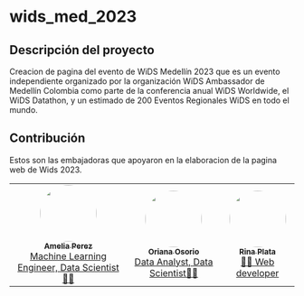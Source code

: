 # wids_med_2023



## Descripción del proyecto
Creacion de pagina del evento de WiDS Medellín 2023 que es un evento independiente organizado por la organización WiDS Ambassador de Medellín Colombia como parte de la conferencia anual WiDS Worldwide, el WiDS Datathon, y un estimado de 200 Eventos Regionales WiDS en todo el mundo.



## Contribución
Estos son las embajadoras que apoyaron en la elaboracion de la pagina web de Wids 2023.


<table>
  <tr>
    <td align="center"><a href="https://rocketseat.com.br"><img style="border-radius: 50%;" src="https://avatars.githubusercontent.com/u/78620887?v=4" width="100px;" alt=""/><br /><sub><b>Amelia Perez </b></sub></a><br /><a href="https://rocketseat.com.br/" title="Rocketseat">Machine Learning Engineer, Data Scientist👩‍💻</a></td>
    <td align="center"><a href="https://rocketseat.com.br"><img style="border-radius: 50%;" src="https://avatars.githubusercontent.com/u/29681419?v=4" width="100px;" alt=""/><br /><sub><b>Oriana Osorio</b></sub></a><br /><a href="https://rocketseat.com.br/" title="Rocketseat">
    Data Analyst, Data Scientist👩‍💻</a></td>
    <td align="center"><a href="https://rocketseat.com.br"><img style="border-radius: 50%;" src="https://avatars.githubusercontent.com/u/55161289?v=4" width="100px;" alt=""/><br /><sub><b>Rina Plata</b></sub></a><br /><a href="https://rocketseat.com.br/" title="Rocketseat">👩‍💻 Web developer</a></td>
  </tr>
  <tr>
</table>
